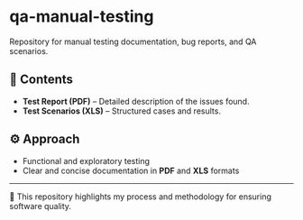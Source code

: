 # qa-manual-testing
Repository for manual testing documentation, bug reports, and QA scenarios.

## 📂 Contents
- **Test Report (PDF)** – Detailed description of the issues found.  
- **Test Scenarios (XLS)** – Structured cases and results.  

## ⚙️ Approach
- Functional and exploratory testing  
- Clear and concise documentation in **PDF** and **XLS** formats  

---

📌 This repository highlights my process and methodology for ensuring software quality.  